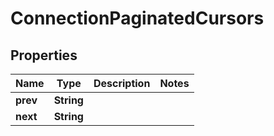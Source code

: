 

# ConnectionPaginatedCursors


## Properties

Name | Type | Description | Notes
------------ | ------------- | ------------- | -------------
**prev** | **String** |  | 
**next** | **String** |  | 



